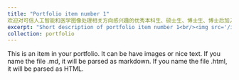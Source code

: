```yaml
---
title: "Portfolio item number 1"
欢迎对可信人工智能和医学图像处理相关方向感兴趣的优秀本科生、硕士生、博士生、博士后加入我们课题组！
excerpt: "Short description of portfolio item number 1<br/><img src='/images/500x300.png'>"
collection: portfolio
---
```


This is an item in your portfolio. It can be have images or nice text. If you name the file .md, it will be parsed as markdown. If you name the file .html, it will be parsed as HTML. 
